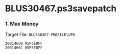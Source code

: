 # BLUS30467.ps3savepatch

### 1. Max Money

Target File: `BLUS30467-PROFILE\UP0`

```
20014668 05F5E0FF
2001466C 05F5E0FF
```

